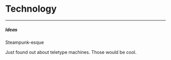 # Technology

---
##### Ideas
Steampunk-esque

Just found out about teletype machines. Those would be cool.